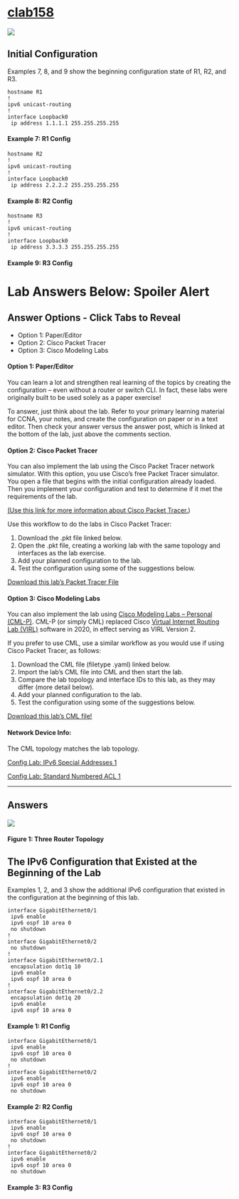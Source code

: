 # [clab158](https://www.certskills.com/clab158/)

![](../images/clab158_img1.svg)

## Initial Configuration

Examples 7, 8, and 9 show the beginning configuration state of R1, R2, and R3.

    hostname R1
    !
    ipv6 unicast-routing
    !
    interface Loopback0
     ip address 1.1.1.1 255.255.255.255

#### Example 7: R1 Config

    hostname R2
    !
    ipv6 unicast-routing
    !
    interface Loopback0
     ip address 2.2.2.2 255.255.255.255

#### Example 8: R2 Config

    hostname R3
    !
    ipv6 unicast-routing
    !
    interface Loopback0
     ip address 3.3.3.3 255.255.255.255

#### Example 9: R3 Config









# Lab Answers Below: Spoiler Alert

## Answer Options - Click Tabs to Reveal

- Option 1: Paper/Editor
- Option 2: Cisco Packet Tracer
- Option 3: Cisco Modeling Labs

#### Option 1: Paper/Editor

You can learn a lot and strengthen real learning of the topics by creating the configuration – even without a router or switch CLI. In fact, these labs were originally built to be used solely as a paper exercise!

To answer, just think about the lab. Refer to your primary learning material for CCNA, your notes, and create the configuration on paper or in a text editor. Then check your answer versus the answer post, which is linked at the bottom of the lab, just above the comments section.

#### Option 2: Cisco Packet Tracer

You can also implement the lab using the Cisco Packet Tracer network simulator. With this option, you use Cisco’s free Packet Tracer simulator. You open a file that begins with the initial configuration already loaded. Then you implement your configuration and test to determine if it met the requirements of the lab.

[(Use this link for more information about Cisco Packet Tracer.](https://www.certskills.com/packettracer))

Use this workflow to do the labs in Cisco Packet Tracer:

1. Download the .pkt file linked below.
2. Open the .pkt file, creating a working lab with the same topology and interfaces as the lab exercise.
3. Add your planned configuration to the lab.
4. Test the configuration using some of the suggestions below.

[Download this lab’s Packet Tracer File](https://files.certskills.com/virl/clab158.pkt)

#### Option 3: Cisco Modeling Labs

You can also implement the lab using [Cisco Modeling Labs – Personal (CML-P)](https://developer.cisco.com/modeling-labs/). CML-P (or simply CML) replaced Cisco [Virtual Internet Routing Lab (VIRL)](https://virl.cisco.com/) software in 2020, in effect serving as VIRL Version 2.

If you prefer to use CML, use a similar workflow as you would use if using Cisco Packet Tracer, as follows:

1. Download the CML file (filetype .yaml) linked below.
2. Import the lab’s CML file into CML and then start the lab.
3. Compare the lab topology and interface IDs to this lab, as they may differ (more detail below).
4. Add your planned configuration to the lab.
5. Test the configuration using some of the suggestions below.

[Download this lab’s CML file!](https://files.certskills.com/virl/clab158.yaml)

#### Network Device Info:

The CML topology matches the lab topology.

[Config Lab: IPv6 Special Addresses 1](https://www.certskills.com/clab157/)

								   
[Config Lab: Standard Numbered ACL 1](https://www.certskills.com/clab154/)

---

## Answers

#### ![](../images/clab158_img1.svg)

#### Figure 1: Three Router Topology

## The IPv6 Configuration that Existed at the Beginning of the Lab

Examples 1, 2, and 3 show the additional IPv6 configuration that existed in the configuration at the beginning of this lab.

    interface GigabitEthernet0/1
     ipv6 enable
     ipv6 ospf 10 area 0
     no shutdown
    !
    interface GigabitEthernet0/2
     no shutdown
    !
    interface GigabitEthernet0/2.1
     encapsulation dot1q 10
     ipv6 enable
     ipv6 ospf 10 area 0
    !
    interface GigabitEthernet0/2.2
     encapsulation dot1q 20
     ipv6 enable
     ipv6 ospf 10 area 0

#### Example 1: R1 Config

    interface GigabitEthernet0/1
     ipv6 enable
     ipv6 ospf 10 area 0
     no shutdown
    !
    interface GigabitEthernet0/2
     ipv6 enable
     ipv6 ospf 10 area 0
     no shutdown

#### Example 2: R2 Config

    interface GigabitEthernet0/1
     ipv6 enable
     ipv6 ospf 10 area 0
     no shutdown
    !
    interface GigabitEthernet0/2
     ipv6 enable
     ipv6 ospf 10 area 0
     no shutdown

#### Example 3: R3 Config